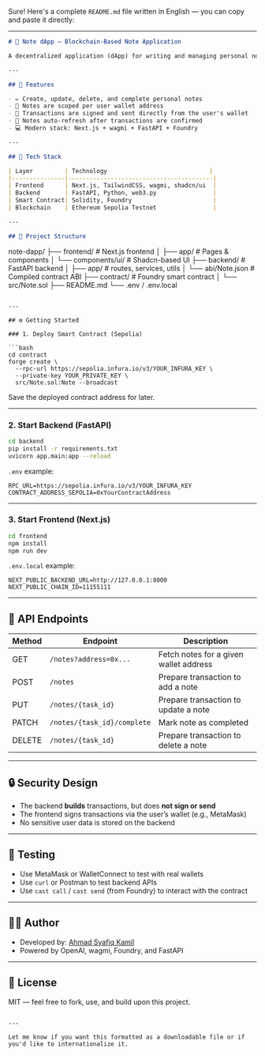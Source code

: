 Sure! Here's a complete `README.md` file written in English — you can copy and paste it directly:

---

```markdown
# 📝 Note dApp — Blockchain-Based Note Application

A decentralized application (dApp) for writing and managing personal notes tied to your Ethereum wallet. Built using Next.js, FastAPI, and Solidity smart contracts deployed on the Sepolia testnet.

---

## 🚀 Features

- ✏️ Create, update, delete, and complete personal notes
- 🔐 Notes are scoped per user wallet address
- 📡 Transactions are signed and sent directly from the user's wallet
- 🔄 Notes auto-refresh after transactions are confirmed
- 💻 Modern stack: Next.js + wagmi + FastAPI + Foundry

---

## 🧱 Tech Stack

| Layer         | Technology                             |
|---------------|-----------------------------------------|
| Frontend      | Next.js, TailwindCSS, wagmi, shadcn/ui  |
| Backend       | FastAPI, Python, web3.py                |
| Smart Contract| Solidity, Foundry                       |
| Blockchain    | Ethereum Sepolia Testnet                |

---

## 📁 Project Structure

```
note-dapp/
├── frontend/              # Next.js frontend
│   ├── app/               # Pages & components
│   └── components/ui/     # Shadcn-based UI
├── backend/               # FastAPI backend
│   ├── app/               # routes, services, utils
│   └── abi/Note.json      # Compiled contract ABI
├── contract/              # Foundry smart contract
│   └── src/Note.sol
├── README.md
└── .env / .env.local
```

---

## ⚙️ Getting Started

### 1. Deploy Smart Contract (Sepolia)

```bash
cd contract
forge create \
  --rpc-url https://sepolia.infura.io/v3/YOUR_INFURA_KEY \
  --private-key YOUR_PRIVATE_KEY \
  src/Note.sol:Note --broadcast
```

Save the deployed contract address for later.

---

### 2. Start Backend (FastAPI)

```bash
cd backend
pip install -r requirements.txt
uvicorn app.main:app --reload
```

`.env` example:

```
RPC_URL=https://sepolia.infura.io/v3/YOUR_INFURA_KEY
CONTRACT_ADDRESS_SEPOLIA=0xYourContractAddress
```

---

### 3. Start Frontend (Next.js)

```bash
cd frontend
npm install
npm run dev
```

`.env.local` example:

```
NEXT_PUBLIC_BACKEND_URL=http://127.0.0.1:8000
NEXT_PUBLIC_CHAIN_ID=11155111
```

---

## 🔗 API Endpoints

| Method | Endpoint                    | Description                             |
|--------|-----------------------------|------------------------------------------|
| GET    | `/notes?address=0x...`      | Fetch notes for a given wallet address   |
| POST   | `/notes`                    | Prepare transaction to add a note        |
| PUT    | `/notes/{task_id}`          | Prepare transaction to update a note     |
| PATCH  | `/notes/{task_id}/complete` | Mark note as completed                   |
| DELETE | `/notes/{task_id}`          | Prepare transaction to delete a note     |

---

## 🔒 Security Design

- The backend **builds** transactions, but does **not sign or send**
- The frontend signs transactions via the user’s wallet (e.g., MetaMask)
- No sensitive user data is stored on the backend

---

## 🧪 Testing

- Use MetaMask or WalletConnect to test with real wallets
- Use `curl` or Postman to test backend APIs
- Use `cast call` / `cast send` (from Foundry) to interact with the contract

---

## 👨‍💻 Author

- Developed by: [Ahmad Syafiq Kamil](https://github.com/ahmadsyafiqkamil)
- Powered by OpenAI, wagmi, Foundry, and FastAPI

---

## 📄 License

MIT — feel free to fork, use, and build upon this project.
```

---

Let me know if you want this formatted as a downloadable file or if you'd like to internationalize it.